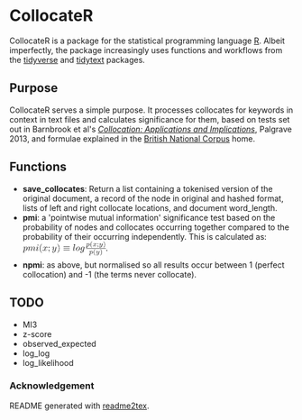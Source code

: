 # CollocateR

CollocateR is a package for the statistical programming language [R](https://www.r-project.org/).
Albeit imperfectly, the package increasingly uses functions and workflows from the [tidyverse](http://tidyverse.org/) and [tidytext](http://tidytextmining.com/) packages.

## Purpose

CollocateR serves a simple purpose. It processes collocates for keywords in context in text files and calculates significance for them, based on tests set out in Barnbrook et al's [_Collocation: Applications and Implications_](https://www.palgrave.com/gb/book/9781403946126), Palgrave 2013, and formulae explained in the [British National Corpus](http://rdues.bcu.ac.uk/bncweb/manual/bncwebman-collocation.htm) home.

## Functions

- **save_collocates**: Return a list containing a tokenised version of the original document, a record of the node in original and hashed format, lists of left and right collocate locations, and document word_length.
- **pmi**: a 'pointwise mutual information' significance test based on the probability of nodes and collocates occurring together compared to the probability of their occurring independently. This is calculated as: <img src="https://github.com/cokelly/collocateR/blob/beta/svgs/46a5443dfbf0abe15dc3d4478ed8253d.png?invert_in_darkmode" align=middle width=146.96418pt height=33.14091pt/>.
- **npmi**: as above, but normalised so all results occur between 1 (perfect collocation) and -1 (the terms never collocate).

## TODO

- MI3
- z-score
- observed_expected
- log_log
- log_likelihood

### Acknowledgement

README generated with [readme2tex](https://github.com/leegao/readme2tex).
